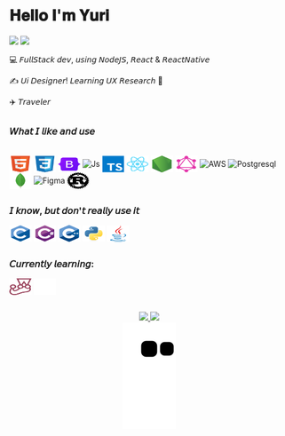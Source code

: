 # 𝐇𝐞𝐥𝐥𝐨 𝐈'𝐦 𝐘𝐮𝐫𝐢

[![](https://img.shields.io/badge/GitHub-100000?style=for-the-badge&logo=github&logoColor=white)](https://github.com/YuriRDev)
[![](https://img.shields.io/badge/Dribbble-EA4C89?style=for-the-badge&logo=dribbble&logoColor=white)](https://dribbble.com/YuriRDev)


:computer: 𝘍𝘶𝘭𝘭𝘚𝘵𝘢𝘤𝘬 𝘥𝘦𝘷, 𝘶𝘴𝘪𝘯𝘨 𝘕𝘰𝘥𝘦𝘑𝘚, 𝘙𝘦𝘢𝘤𝘵 & 𝘙𝘦𝘢𝘤𝘵𝘕𝘢𝘵𝘪𝘷𝘦

:writing_hand: 𝘜𝘪 𝘋𝘦𝘴𝘪𝘨𝘯𝘦𝘳! 𝘓𝘦𝘢𝘳𝘯𝘪𝘯𝘨 𝘜𝘟 𝘙𝘦𝘴𝘦𝘢𝘳𝘤𝘩 :crossed_fingers:

:airplane: 𝘛𝘳𝘢𝘷𝘦𝘭𝘦𝘳



  ##
  ### 𝘞𝘩𝘢𝘵 𝘐 𝘭𝘪𝘬𝘦 𝘢𝘯𝘥 𝘶𝘴𝘦
<div style="display: inline_block"><br>
  <img align="center" alt="HTML" height="30" width="40" src="https://raw.githubusercontent.com/devicons/devicon/master/icons/html5/html5-original.svg">
  <img align="center" alt="CSS" height="30" width="40" src="https://raw.githubusercontent.com/devicons/devicon/master/icons/css3/css3-original.svg">
  <img align="center" alt="Bootstrap" height="30" width="40" src="https://github.com/devicons/devicon/blob/v2.15.1/icons/bootstrap/bootstrap-original.svg">
  <img align="center" alt="Js" height="30" width="40" src="https://cdn.jsdelivr.net/gh/devicons/devicon/icons/javascript/javascript-original.svg">
  <img align="center" alt="Ts" height="30" width="40" src="https://raw.githubusercontent.com/devicons/devicon/master/icons/typescript/typescript-plain.svg">
  <img align="center" alt="React" height="30" width="40" src="https://raw.githubusercontent.com/devicons/devicon/master/icons/react/react-original.svg">
  <img align="center" alt="NodeJS" height="30" width="40" src="https://github.com/devicons/devicon/blob/v2.15.1/icons/nodejs/nodejs-original.svg">
  <img align="center" alt="GraphQL" height="30" width="40" src="https://raw.githubusercontent.com/devicons/devicon/v2.15.1/icons/graphql/graphql-plain.svg">
  <img align="center" alt="AWS" height="30" width="40" src="https://cdn.jsdelivr.net/gh/devicons/devicon/icons/amazonwebservices/amazonwebservices-original.svg">
  <img align="center" alt="Postgresql" height="30" width="40" src="https://cdn.jsdelivr.net/gh/devicons/devicon/icons/postgresql/postgresql-original.svg">
  <img align="center" alt="MongoDB" height="30" width="40" src="https://raw.githubusercontent.com/devicons/devicon/v2.15.1/icons/mongodb/mongodb-original.svg">
  <img align="center" alt="Figma" height="30" width="40" src="https://cdn.jsdelivr.net/gh/devicons/devicon/icons/figma/figma-original.svg">
  <img align="center" alt="Rust" height="30" width="40" src="https://raw.githubusercontent.com/devicons/devicon/v2.15.1/icons/rust/rust-plain.svg">
</div>
  
  ##
  ### 𝘐 𝘬𝘯𝘰𝘸, 𝘣𝘶𝘵 𝘥𝘰𝘯'𝘵 𝘳𝘦𝘢𝘭𝘭𝘺 𝘶𝘴𝘦 𝘪𝘵
  <div style="display: inline_block">
    <img align="center" alt="C" height="30" width="40" src="https://raw.githubusercontent.com/devicons/devicon/master/icons/c/c-original.svg">
    <img align="center" alt="Csharp" height="30" width="40" src="https://raw.githubusercontent.com/devicons/devicon/master/icons/csharp/csharp-original.svg">
    <img align="center" alt="C++" height="30" width="40" src="https://raw.githubusercontent.com/devicons/devicon/master/icons/cplusplus/cplusplus-original.svg">
    <img align="center" alt="Python" height="30" width="40" src="https://raw.githubusercontent.com/devicons/devicon/master/icons/python/python-original.svg">
    <img align="center" alt="Java" height="30" width="40" src="https://raw.githubusercontent.com/devicons/devicon/v2.15.1/icons/java/java-original.svg">
</div>
  
    
  ##
  ### 𝘊𝘶𝘳𝘳𝘦𝘯𝘵𝘭𝘺 𝘭𝘦𝘢𝘳𝘯𝘪𝘯𝘨:
  <div style="display: inline_block">
    <img align="center" alt="Jest" height="30" width="40" src="https://raw.githubusercontent.com/devicons/devicon/v2.15.1/icons/jest/jest-plain.svg">
    <img align="center" alt="Next" height="30" width="40" src="https://raw.githubusercontent.com/YuriRDev/YuriRDev/main/ass/next.svg">
  </div>
  
  
##
<div align="center">
  <a href="https://github.com/YuriRDev">
  <img height="180em" src="https://github-readme-stats.vercel.app/api?username=YuriRDev&show_icons=true&theme=radical&count_private=true"/>
  <img height="180em" src="https://github-readme-stats.vercel.app/api/top-langs/?username=YuriRDev&layout=compact&theme=radical"/>
</div>
  
 
  <div align="center">
    <img src="https://github.com/YuriRDev/YuriRDev/blob/output/github-contribution-grid-snake.svg" alt="snake">
 </div>
 
